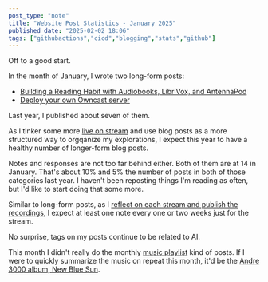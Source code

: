 ```yaml
---
post_type: "note" 
title: "Website Post Statistics - January 2025"
published_date: "2025-02-02 18:06"
tags: ["githubactions","cicd","blogging","stats","github"]
---
```


Off to a good start. 

In the month of January, I wrote two long-form posts:

- [Building a Reading Habit with Audiobooks, LibriVox, and AntennaPod](/posts/listen-audiobooks-librivox-antennapod/)
- [Deploy your own Owncast server](/posts/deploy-owncast-azure/)

Last year, I published about seven of them.

As I tinker some more [live on stream](/notes/first-owncast-stream/) and use blog posts as a more structured way to orgqanize my explorations, I expect this year to have a healthy number of longer-form blog posts. 

Notes and responses are not too far behind either. Both of them are at 14 in January. That's about 10% and 5% the number of posts in both of those categories last year. I haven't been reposting things I'm reading as often, but I'd like to start doing that some more. 

Similar to long-form posts, as I [reflect on each stream and publish the recordings](/notes/tinkering-deepseek-r1-dotnet-github-models), I expect at least one note every one or two weeks just for the stream.  

No surprise, tags on my posts continue to be related to AI. 

This month I didn't really do the monthly [music playlist](/tags/cratefinds) kind of posts. If I were to quickly summarize the music on repeat this month, it'd be the [Andre 3000 album, New Blue Sun](/responses/andre-3000-listening-to-the-sun). 